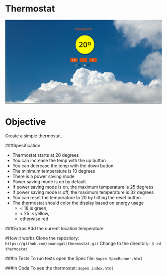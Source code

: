 Thermostat
==========

![Thermostat scrrenshot](./public/images/thermostat.png)

Objective
=========
Create a simple thermostat.

###Specification:

- Thermostat starts at 20 degrees
- You can increase the temp with the up button
- You can decrease the temp with the down button
- The minimum temperature is 10 degrees
- There is a power saving mode
- Power saving mode is on by default
- If power saving mode is on, the maximum temperature is 25 degrees
- If power saving mode is off, the maximum temperature is 32 degrees
- You can reset the temperature to 20 by hitting  the reset button
- The thermostat should color the display based on energy usage
  - < 18 is green,
  - < 25 is yellow,
  - otherwise red

###Extras
Add the current location temperature

#How it works
Clone the repository: `` https://github.com/ananogal/thermostat.git``
Change to the directory:`` $ cd thermostat``

###In Tests
To run tests open the Spec file: ``$open SpecRunner.html``

###In Code
To see the thermostat: ``$open index.html``
